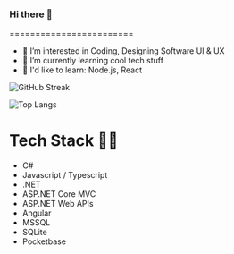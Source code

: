 ### Hi there 👋
========================

- 👀 I’m interested in Coding, Designing Software UI & UX
- 🌱 I’m currently learning cool tech stuff
- 🏫 I'd like to learn: Node.js, React 

![GitHub Streak](https://github-readme-streak-stats.herokuapp.com/?user=cDevPaul&theme=black-ice) 

![Top Langs](https://github-readme-stats.vercel.app/api/top-langs/?username=cDevPaul&langs_count=10&layout=compact&title_color=fff&text_color=00e7ff&bg_color=151515)


# Tech Stack 🧑‍💻

- C#
- Javascript / Typescript
- .NET
- ASP.NET Core MVC
- ASP.NET Web APIs
- Angular
- MSSQL
- SQLite
- Pocketbase
